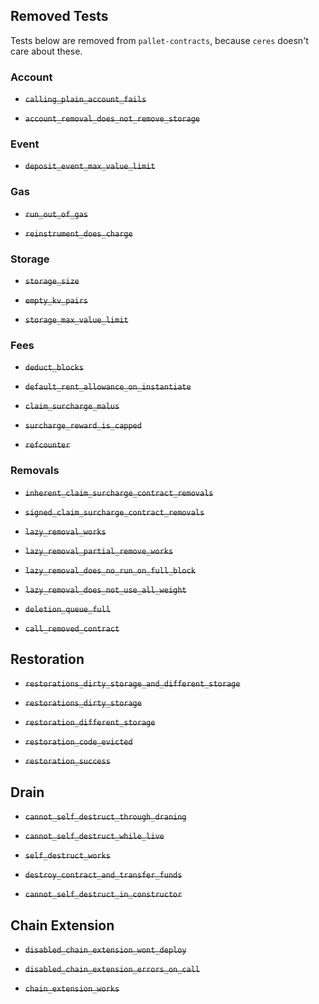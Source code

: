 ## Removed Tests

Tests below are removed from `pallet-contracts`, because `ceres` doesn't care about these.


### Account

* ~~`calling_plain_account_fails`~~

* ~~`account_removal_does_not_remove_storage`~~

### Event

* ~~`deposit_event_max_value_limit`~~


### Gas

* ~~`run_out_of_gas`~~

* ~~`reinstrument_does_charge`~~


### Storage

* ~~`storage_size`~~

* ~~`empty_kv_pairs`~~

* ~~`storage_max_value_limit`~~


### Fees

* ~~`deduct_blocks`~~

* ~~`default_rent_allowance_on_instantiate`~~

* ~~`claim_surcharge_malus`~~

* ~~`surcharge_reward_is_capped`~~

* ~~`refcounter`~~


### Removals

* ~~`inherent_claim_surcharge_contract_removals`~~

* ~~`signed_claim_surcharge_contract_removals`~~

* ~~`lazy_removal_works`~~

* ~~`lazy_removal_partial_remove_works`~~

* ~~`lazy_removal_does_no_run_on_full_block`~~

* ~~`lazy_removal_does_not_use_all_weight`~~

* ~~`deletion_queue_full`~~

* ~~`call_removed_contract`~~

## Restoration

* ~~`restorations_dirty_storage_and_different_storage`~~

* ~~`restorations_dirty_storage`~~

* ~~`restoration_different_storage`~~

* ~~`restoration_code_evicted`~~

* ~~`restoration_success`~~

## Drain

* ~~`cannot_self_destruct_through_draning`~~

* ~~`cannot_self_destruct_while_live`~~

* ~~`self_destruct_works`~~

* ~~`destroy_contract_and_transfer_funds`~~

* ~~`cannot_self_destruct_in_constructor`~~

## Chain Extension

* ~~`disabled_chain_extension_wont_deploy`~~

* ~~`disabled_chain_extension_errors_on_call`~~

* ~~`chain_extension_works`~~
